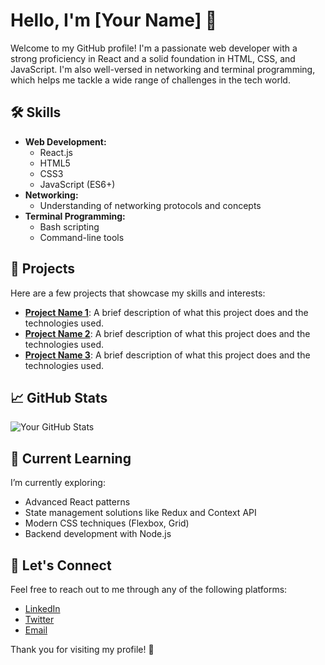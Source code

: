 # Hello, I'm [Your Name] 👋

Welcome to my GitHub profile! I'm a passionate web developer with a strong proficiency in React and a solid foundation in HTML, CSS, and JavaScript. I'm also well-versed in networking and terminal programming, which helps me tackle a wide range of challenges in the tech world.

## 🛠️ Skills

- **Web Development:**
  - React.js
  - HTML5
  - CSS3
  - JavaScript (ES6+)
- **Networking:**
  - Understanding of networking protocols and concepts
- **Terminal Programming:**
  - Bash scripting
  - Command-line tools

## 🚀 Projects

Here are a few projects that showcase my skills and interests:

- **[Project Name 1](link-to-project)**: A brief description of what this project does and the technologies used.
- **[Project Name 2](link-to-project)**: A brief description of what this project does and the technologies used.
- **[Project Name 3](link-to-project)**: A brief description of what this project does and the technologies used.

## 📈 GitHub Stats

![Your GitHub Stats](https://github-readme-stats.vercel.app/api?username=your-username&show_icons=true&count_private=true&hide_title=true&hide=prs)

## 🌱 Current Learning

I’m currently exploring:

- Advanced React patterns
- State management solutions like Redux and Context API
- Modern CSS techniques (Flexbox, Grid)
- Backend development with Node.js

## 🤝 Let's Connect

Feel free to reach out to me through any of the following platforms:

- [LinkedIn](https://www.linkedin.com/in/your-linkedin-profile)
- [Twitter](https://twitter.com/your-twitter-handle)
- [Email](mailto:your-email@example.com)

Thank you for visiting my profile! 🚀

<!--
**your-username/your-username** is a ✨ special ✨ repository because its `README.md` (this file) appears on your GitHub profile.
-->
